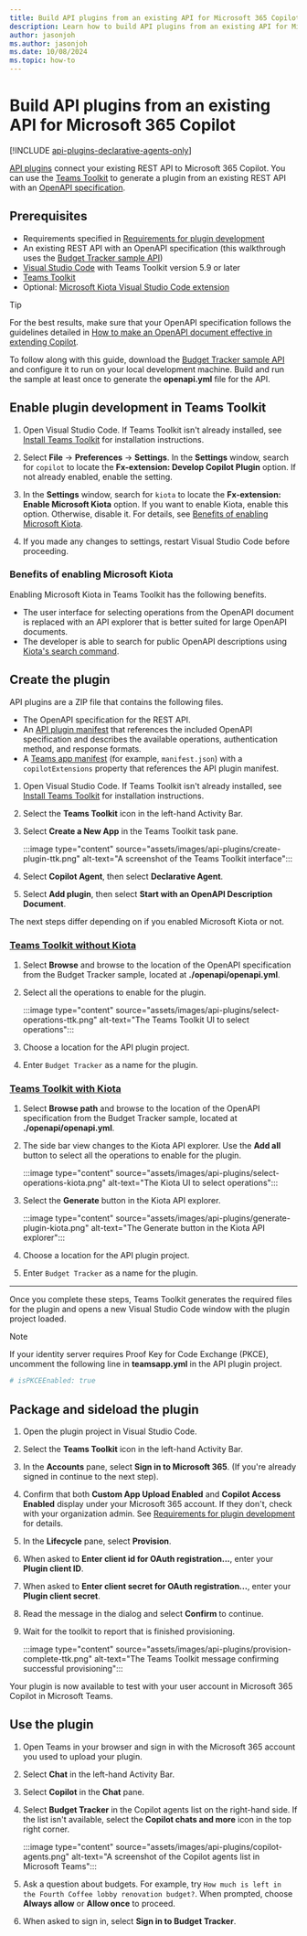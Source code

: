 ```yaml
---
title: Build API plugins from an existing API for Microsoft 365 Copilot
description: Learn how to build API plugins from an existing API for Microsoft 365 Copilot
author: jasonjoh
ms.author: jasonjoh
ms.date: 10/08/2024
ms.topic: how-to
---
```


<!-- markdownlint-disable MD024 MD051 -->

# Build API plugins from an existing API for Microsoft 365 Copilot

[!INCLUDE [api-plugins-declarative-agents-only](includes/api-plugins-declarative-agents-only.md)]

[API plugins](overview-api-plugins.md) connect your existing REST API to Microsoft 365 Copilot. You can use the [Teams Toolkit](/microsoftteams/platform/toolkit/teams-toolkit-fundamentals) to generate a plugin from an existing REST API with an [OpenAPI specification](https://www.openapis.org/what-is-openapi).

## Prerequisites

- Requirements specified in [Requirements for plugin development](prerequisites.md#requirements-for-developing-agents-and-plugins)
- An existing REST API with an OpenAPI specification (this walkthrough uses the [Budget Tracker sample API](https://github.com/microsoftgraph/msgraph-sample-copilot-plugin))
- [Visual Studio Code](https://code.visualstudio.com/) with Teams Toolkit version 5.9 or later
- [Teams Toolkit](/microsoftteams/platform/toolkit/install-teams-toolkit)
- Optional: [Microsoft Kiota Visual Studio Code extension](https://marketplace.visualstudio.com/items?itemName=ms-graph.kiota)

> [!TIP]
> For the best results, make sure that your OpenAPI specification follows the guidelines detailed in [How to make an OpenAPI document effective in extending Copilot](openapi-document-guidance.md).

To follow along with this guide, download the [Budget Tracker sample API](https://github.com/microsoftgraph/msgraph-sample-copilot-plugin) and configure it to run on your local development machine. Build and run the sample at least once to generate the **openapi.yml** file for the API.

## Enable plugin development in Teams Toolkit

1. Open Visual Studio Code. If Teams Toolkit isn't already installed, see [Install Teams Toolkit](/microsoftteams/platform/toolkit/install-teams-toolkit) for installation instructions.

1. Select **File** -> **Preferences** -> **Settings**. In the **Settings** window, search for `copilot` to locate the **Fx-extension: Develop Copilot Plugin** option. If not already enabled, enable the setting.

1. In the **Settings** window, search for `kiota` to locate the **Fx-extension: Enable Microsoft Kiota** option. If you want to enable Kiota, enable this option. Otherwise, disable it. For details, see [Benefits of enabling Microsoft Kiota](#benefits-of-enabling-microsoft-kiota).

1. If you made any changes to settings, restart Visual Studio Code before proceeding.

### Benefits of enabling Microsoft Kiota

Enabling Microsoft Kiota in Teams Toolkit has the following benefits.

- The user interface for selecting operations from the OpenAPI document is replaced with an API explorer that is better suited for large OpenAPI documents.
- The developer is able to search for public OpenAPI descriptions using [Kiota's search command](/openapi/kiota/using#description-search).

## Create the plugin

API plugins are a ZIP file that contains the following files.

- The OpenAPI specification for the REST API.
- An [API plugin manifest](api-plugin-manifest.md) that references the included OpenAPI specification and describes the available operations, authentication method, and response formats.
- A [Teams app manifest](/microsoftteams/platform/resources/schema/manifest-schema) (for example, `manifest.json`) with a `copilotExtensions` property that references the API plugin manifest.

1. Open Visual Studio Code. If Teams Toolkit isn't already installed, see [Install Teams Toolkit](/microsoftteams/platform/toolkit/install-teams-toolkit) for installation instructions.

1. Select the **Teams Toolkit** icon in the left-hand Activity Bar.

1. Select **Create a New App** in the Teams Toolkit task pane.

    :::image type="content" source="assets/images/api-plugins/create-plugin-ttk.png" alt-text="A screenshot of the Teams Toolkit interface":::

1. Select **Copilot Agent**, then select **Declarative Agent**.

1. Select **Add plugin**, then select **Start with an OpenAPI Description Document**.

The next steps differ depending on if you enabled Microsoft Kiota or not.

### [Teams Toolkit without Kiota](#tab/toolkit)

1. Select **Browse** and browse to the location of the OpenAPI specification from the Budget Tracker sample, located at **./openapi/openapi.yml**.

1. Select all the operations to enable for the plugin.

    :::image type="content" source="assets/images/api-plugins/select-operations-ttk.png" alt-text="The Teams Toolkit UI to select operations":::

1. Choose a location for the API plugin project.

1. Enter `Budget Tracker` as a name for the plugin.

### [Teams Toolkit with Kiota](#tab/kiota)

1. Select **Browse path** and browse to the location of the OpenAPI specification from the Budget Tracker sample, located at **./openapi/openapi.yml**.

1. The side bar view changes to the Kiota API explorer. Use the **Add all** button to select all the operations to enable for the plugin.

    :::image type="content" source="assets/images/api-plugins/select-operations-kiota.png" alt-text="The Kiota UI to select operations":::

1. Select the **Generate** button in the Kiota API explorer.

    :::image type="content" source="assets/images/api-plugins/generate-plugin-kiota.png" alt-text="The Generate button in the Kiota API explorer":::

1. Choose a location for the API plugin project.

1. Enter `Budget Tracker` as a name for the plugin.

---

Once you complete these steps, Teams Toolkit generates the required files for the plugin and opens a new Visual Studio Code window with the plugin project loaded.

> [!NOTE]
> If your identity server requires Proof Key for Code Exchange (PKCE), uncomment the following line in **teamsapp.yml** in the API plugin project.
>
> ```yml
> # isPKCEEnabled: true
> ```

## Package and sideload the plugin

1. Open the plugin project in Visual Studio Code.

1. Select the **Teams Toolkit** icon in the left-hand Activity Bar.

1. In the **Accounts** pane, select **Sign in to Microsoft 365**. (If you're already signed in continue to the next step).

1. Confirm that both **Custom App Upload Enabled** and **Copilot Access Enabled** display under your Microsoft 365 account. If they don't, check with your organization admin. See [Requirements for plugin development](prerequisites.md#requirements-for-developing-agents-and-plugins) for details.

1. In the **Lifecycle** pane, select **Provision**.

1. When asked to **Enter client id for OAuth registration...**, enter your **Plugin client ID**.

1. When asked to **Enter client secret for OAuth registration...**, enter your **Plugin client secret**.

1. Read the message in the dialog and select **Confirm** to continue.

1. Wait for the toolkit to report that is finished provisioning.

    :::image type="content" source="assets/images/api-plugins/provision-complete-ttk.png" alt-text="The Teams Toolkit message confirming successful provisioning":::

Your plugin is now available to test with your user account in Microsoft 365 Copilot in Microsoft Teams.

## Use the plugin

1. Open Teams in your browser and sign in with the Microsoft 365 account you used to upload your plugin.

1. Select **Chat** in the left-hand Activity Bar.

1. Select **Copilot** in the **Chat** pane.

1. Select **Budget Tracker** in the Copilot agents list on the right-hand side. If the list isn't available, select the **Copilot chats and more** icon in the top right corner.

    :::image type="content" source="assets/images/api-plugins/copilot-agents.png" alt-text="A screenshot of the Copilot agents list in Microsoft Teams":::

1. Ask a question about budgets. For example, try `How much is left in the Fourth Coffee lobby renovation budget?`. When prompted, choose **Always allow** or **Allow once** to proceed.

1. When asked to sign in, select **Sign in to Budget Tracker**.
